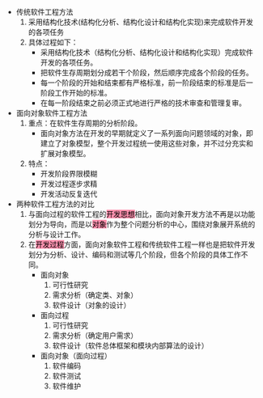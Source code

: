 - 传统软件工程方法
	1. 采用结构化技术(结构化分析、结构化设计和结构化实现)来完成软件开发的各项任务
	2. 具体过程如下：
		- 采用结构化技术（结构化分析、结构化设计和结构化实现）完成软件开发的各项任务。
		- 把软件生存周期划分成若干个阶段，然后顺序完成各个阶段的任务。
		- 每一个阶段的开始和结束都有严格标准，前一阶段结束的标准是后一阶段工作开始的标准。
		- 在每一阶段结束之前必须正式地进行严格的技术审查和管理复审。
- 面向对象软件工程方法
	1. 重点：在软件生存周期的分析阶段。
		- 面向对象方法在开发的早期就定义了一系列面向问题领域的对象，即建立了对象模型，整个开发过程统一使用这些对象，并不过分充实和扩展对象模型。
	2. 特点：
		- 开发阶段界限模糊
		-  开发过程逐步求精
		-  开发活动反复迭代
- 两种软件工程方法的对比
	1. 与面向过程的软件工程的<mark style="background: #FF5582A6;">开发思想</mark>相比，面向对象开发方法不再是以功能划分为导向，而是以<mark style="background: #FF5582A6;">对象</mark>作为整个问题分析的中心，围绕对象展开系统的分析与设计工作。
	2. 在<mark style="background: #FF5582A6;">开发过程</mark>方面，面向对象软件工程和传统软件工程一样也是把软件开发划分为分析、设计、编码和测试等几个阶段，但各个阶段的具体工作不同。
		- 面向对象
			1. 可行性研究
			2. 需求分析（确定类、对象）
			3. 软件设计（对象的设计）
		- 面向过程
			1. 可行性研究
			2. 需求分析（确定用户需求）
			3. 软件设计（软件总体框架和模块内部算法的设计）
		- 面向对象（面向过程）
			1. 软件编码
			2. 软件测试
			3. 软件维护

